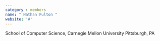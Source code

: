 ```yaml
---
category : members
name: " Nathan Fulton " 
website: '#'
---
```

School of Computer Science, Carnegie Mellon University
Pittsburgh, PA

